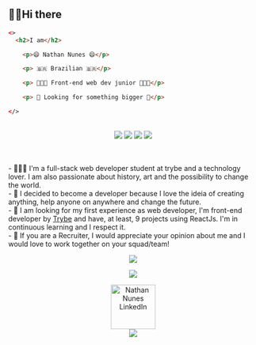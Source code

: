 ## 👋🏽Hi there

```html
<> 
  <h2>I am</h2>

    <p>😄 Nathan Nunes 😄</p>

    <p> 🇧🇷 Brazilian 🇧🇷</p>

    <p> 👨🏽‍💻 Front-end web dev junior 👨🏽‍💻</p>

    <p> 💭 Looking for something bigger 💭</p>

</>
```

<br />

<div style="max-width: 900px; margin: auto;" align="center">
  <a src="https://github.com/NunesNathan/alistar-reactjs">
    <img src="https://github-readme-stats.vercel.app/api/pin/?username=nunesnathan&repo=alistar-reactjs&show_owner=true&show_icons=true&title_color=6b92ab&icon_color=6b92ab&text_color=eee&bg_color=313131&card_width=21" >
  </a>
  <a src="https://github.com/NunesNathan/trivia-game">
    <img src="https://github-readme-stats.vercel.app/api/pin/?username=nunesnathan&repo=trivia-game&show_owner=true&show_icons=true&title_color=6b92ab&icon_color=6b92ab&text_color=eee&bg_color=313131&card_width=21" >
  </a>
  <a src="https://github.com/NunesNathan/SummerJob-DesafioPratico">
    <img src="https://github-readme-stats.vercel.app/api/pin/?username=nunesnathan&repo=SummerJob-DesafioPratico&show_owner=true&show_icons=true&title_color=6b92ab&icon_color=6b92ab&text_color=eee&bg_color=313131&card_width=21" >
  </a>
  <a src="https://github.com/NunesNathan/portifolio-web-react">
    <img src="https://github-readme-stats.vercel.app/api/pin/?username=nunesnathan&repo=portifolio-web-react&show_owner=true&show_icons=true&title_color=6b92ab&icon_color=6b92ab&text_color=eee&bg_color=313131&card_width=21" >
  </a>

</div>

<br />
<br />

<div>

  <p>- 👨🏽‍🦱 I'm a full-stack web developer student at trybe and a technology lover. I am also passionate about history, art and the possibility to change the world.<br />
  - 💬 I decided to become a developer because I love the ideia of creating anything, help anyone on anywhere and change the future.<br />
  - 🌱 I am looking for my first experience as web developer, I'm front-end developer by <a href="https://www.betrybe.com/">Trybe</a> and have, at least, 9 projects using ReactJs. I'm in continuous learning and I respect it.<br />
  - 🔎 If you are a Recruiter, I would appreciate your opinion about me and I would love to work together on your squad/team!</p>
</div>

<p align="center">
  <img src="https://github-readme-stats.vercel.app/api?username=nunesnathan&show_icons=true&title_color=6b92ab&icon_color=6b92ab&text_color=eee&bg_color=313131">
</p>
<p align="center">
  <img src="https://github-readme-stats.vercel.app/api/top-langs/?username=nunesnathan&hide_langs_below=.25&title_color=6b92ab&text_color=eee&bg_color=313131&layout=compact">
</p>

<div align="center">
  <a href="https://www.linkedin.com/in/nathannunes-/">
    <img width="90px" align="center" alt="Nathan Nunes LinkedIn" src="https://www.glintinc.com/wp-content/uploads/2017/09/casestudy-linkedin-logo-grey.png" />
  </a>
</div>
<div align="center">
  <img src="https://komarev.com/ghpvc/?username=nunesnathan&color=313131">
</div>
